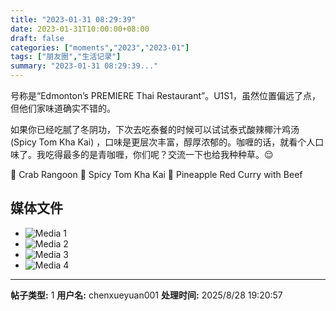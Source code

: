 ```yaml
---
title: "2023-01-31 08:29:39"
date: 2023-01-31T10:00:00+08:00
draft: false
categories: ["moments","2023","2023-01"]
tags: ["朋友圈","生活记录"]
summary: "2023-01-31 08:29:39..."
---
```


号称是“Edmonton’s PREMIERE Thai Restaurant”。U1S1，虽然位置偏远了点，但他们家味道确实不错的。

如果你已经吃腻了冬阴功，下次去吃泰餐的时候可以试试泰式酸辣椰汁鸡汤 (Spicy Tom Kha Kai) ，口味是更层次丰富，醇厚浓郁的。咖喱的话，就看个人口味了。我吃得最多的是青咖喱，你们呢？交流一下也给我种种草。😌

​🥟 Crab Rangoon
🥥 Spicy Tom Kha Kai
🍛 Pineapple Red Curry with Beef

## 媒体文件

- ![Media 1](/Moments/photos/2023-01-31/202301310829390.jpg)
- ![Media 2](/Moments/photos/2023-01-31/202301310829391.jpg)
- ![Media 3](/Moments/photos/2023-01-31/202301310829392.jpg)
- ![Media 4](/Moments/photos/2023-01-31/202301310829393.jpg)

---

**帖子类型:** 1
**用户名:** chenxueyuan001
**处理时间:** 2025/8/28 19:20:57